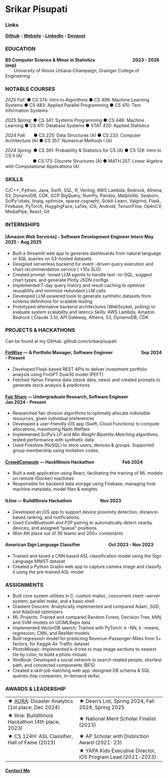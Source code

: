 
# Srikar Pisupati

### Links

**[Github](http://github.com/srikarpisupati) - [Website](https://srikarpisupati.github.io/) - [LinkedIn](http://linkedin.com/in/srikar-pisupati) - [Devpost](http://devpost.com/srikarp)**

### EDUCATION

**BS Computer Science & Minor in Statistics**  &emsp;&emsp;&emsp;&emsp;&emsp;&emsp;&emsp;&emsp; **2023 - 2026 (exp)**
<br>&emsp;&emsp;University of Illinois Urbana-Champaign, Grainger College of Engineering

### NOTABLE COURSES

_2025 Fall:_ ● CS 374: Intro to Algorithms ● CS 498: Machine Learning Systems ● CS 483: Applied Parallel Programming ● CS 410: Text Information Systems

_2025 Spring:_ ● CS 341: Systems Programming ● CS 446: Machine Learning ● CS 411: Database Systems ● STAT 420: Applied Statistics

_2024 Fall:_ &ensp;&emsp;● CS 225: Data Structures (A) ● CS 233: Computer Architecture (A) ● CS 357: Numerical Methods I (A)

_2024 Spring:_ ● CS 361: Probability & Statistics for CS (A) ● CS 128: Intro to CS II (A)
<br>&emsp;&emsp;&emsp;&emsp;&emsp;&emsp;  ● CS 173: Discrete Structures (A) ● MATH 257: Linear Algebra with Computational Applications (A)
  
### SKILLS
C/C++, Python, Java, Swift, SQL, R, Verilog, AWS Lambda, Bedrock, Athena, S3, DynamoDB, CDK, GCP BigQuery, NumPy, Pandas, Matplotlib, Seaborn, SciPy (stats, linalg, optimize, sparse.csgraph), Scikit-Learn, Valgrind, Flask, Firebase, PyTorch, HuggingFace, LaTex, iOS, Android, TensorFlow, OpenCV, MediaPipe, React, Git

### INTERNSHIPS

#### [Amazon Web Services] - Software Development Engineer Intern                                                       May 2025 - Aug 2025

* Built a Streamlit web app to generate dashboards from natural language or SQL queries on S3-hosted datasets
* Designed serverless backend for event -driven query execution and chart recommendation service ( <10s SLO)
* Created prompt -tuned LLM agents to handle text -to-SQL, suggest chart types, and generate Plotly JSON configs
* Implemented 7-day query history and result caching to optimize reusability and minimize redundant LLM calls
* Developed LLM-powered tools to generate synthetic datasets from schema definitions for scalable testing
* Prototyped alternative backend architectures (WebSocket, polling) to evaluate system scalability and latency
Skills: AWS Lambda, Amazon Bedrock ( Claude 3.5), API Gateway, Athena, S3, DynamoDB, CDK

### PROJECTS & HACKATHONS

Can be found at my GitHub: github.com/srikarpisupati

#### [FinWise](https://srikarpisupati.github.io/Finwise.pdf) — A Portfolio Manager, Software Engineer &emsp;&emsp;&emsp;&emsp;&emsp;&emsp; Sep 2024 - Present
* Developed Flask-based REST APIs to deliver investment portfolio analysis using FinGPT Dow30 model (PEFT) 
* Fetched Yahoo Finance data (stock data, news) and created prompts to generate stock analysis & predictions

#### [Fair Share](https://srikarpisupati.github.io/FairShare.html) — Undergraduate Research, Software Engineer &emsp;&emsp;&emsp;&emsp;&emsp;&emsp; Jan 2024 - Present
* Researched fair-division algorithms to optimally allocate indivisible resources, given individual preferences
* Developed a user-friendly iOS app (Swift, Cloud Functions) to compute allocations, maximizing Nash Welfare
* Implemented SciPy’s _LP_ and _Min Weight Bipartite Matching_ algorithms, tested performance with synthetic data
* Used Firestore (NoSQL) to store users, devices & groups. Supported group membership using invitation codes.

#### [CrowdCompute](https://devpost.com/software/crowdcompute-nyz3hg) — HackIllinois Hackathon &emsp;&emsp;&emsp;&emsp;&emsp;&emsp; Feb 2024
* Built a web application using React, facilitating the training of ML models on remote (Docker) machines
* Responsible for backend data storage using Firebase, managing host machine metadata, model files & weights

#### ILline — BuildIllinois Hackathon &emsp;&emsp;&emsp;&emsp;&emsp;&emsp; Nov 2023
* Developed an iOS app to support device proximity detection, distance-based ranking, and notifications.
* Used CoreBluetooth and P2P pairing to automatically detect nearby devices, and assigned “queue” positions.
* Won 4th place out of 36 teams and 200+ contestants

#### American Sign Language Classifier &emsp;&emsp;&emsp;&emsp;&emsp;&emsp; Oct 2023 - Nov 2023
* Trained and tuned a CNN based ASL classification model using the Sign Language MNIST dataset
* Created a Python Gradio web app to capture camera image and classify it using the pre-trained ASL model

### ASSIGNMENTS

* Built core system utilities in C: custom malloc, concurrent client –server system, parallel make, and a basic shell
* Gradient Descent: Analytically implemented and compared Adam, SGD, and AdaGrad optimizers
* ML Projects: Trained and compared Random Forest, Decision Tree, kNN, and SVM models on UCIMLRepo data
* Implemented VectorDB search; Trained with PyTorch: k -NN, k -means, regression, CNN, and ResNet models
* Built regression model for predicting Revenue-Passenger-Miles from 5+ factors, for Kaggle Air Traffic dataset
* PhotoMosaic: Implemented k-d tree to map image sections to nearest tile by color, to build a photo mosaic
* IlliniBook: Developed a social network to search related people, shortest path, and connected components (BFS)
* Created a skill–job matching web app: designed DB schema & SQL queries (top companies, in-demand skills).

### AWARDS & LEADERSHIP

|||
|--|--|
| ★ [AURA](https://srikarpisupati.github.io/AURA.pdf): Disaster Analytics (1st place, Dec 2024) | ★ Dean’s List, Spring 2024, Fall 2024, Spring 2025 |
| ★ Iline: BuildIllinois Hackathon (4th place, 2023) | ★ National Merit Scholar Finalist (2023) |
| ★ CS 124H: ASL Classifier, Hall of Fame (2023) | ★ AP Scholar with Distinction Award (2021-23) |
|  | ★ YAPA Kids Executive Director, iOS Program Lead (2021-2023) | ★ CS 341 Course Assistant | ★ Project: Code Outreach Director |

#### [Contact Me](contact.md)

